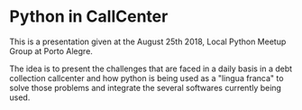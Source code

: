 # Python in CallCenter

This is a presentation given at the August 25th 2018, Local Python Meetup Group at Porto Alegre. 

The idea is to present the challenges that are faced in a daily basis in a debt collection callcenter and how python is being used as a "lingua franca" to solve those problems and integrate the several softwares currently being used.
